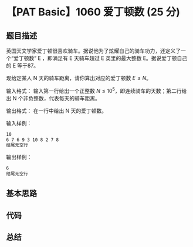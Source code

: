 # 【PAT Basic】1060 爱丁顿数 (25 分)

## 题目描述

英国天文学家爱丁顿很喜欢骑车。据说他为了炫耀自己的骑车功力，还定义了一个“爱丁顿数” E ，即满足有 E 天骑车超过 E 英里的最大整数 E。据说爱丁顿自己的 E 等于87。

现给定某人 N 天的骑车距离，请你算出对应的爱丁顿数 $E \leqslant N$。

输入格式：
输入第一行给出一个正整数 $N \leqslant 10^5$，即连续骑车的天数；第二行给出 N 个非负整数，代表每天的骑车距离。

输出格式：
在一行中给出 N 天的爱丁顿数。

输入样例：
```bash
10
6 7 6 9 3 10 8 2 7 8
结尾无空行
```

输出样例：
```bash
6
结尾无空行
```

## 基本思路

## 代码

## 总结
